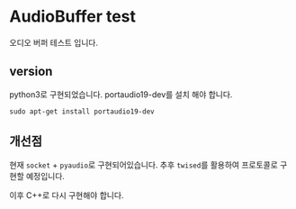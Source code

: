 # AudioBuffer test

오디오 버퍼 테스트 입니다.

## version

python3로 구현되었습니다.
portaudio19-dev를 설치 해야 합니다.

`sudo apt-get install portaudio19-dev`

## 개선점

현재 `socket` + `pyaudio`로 구현되어있습니다.
추후 `twised`를 활용하여 프로토콜로 구현할 예정입니다.

이후 C++로 다시 구현해야 합니다.
